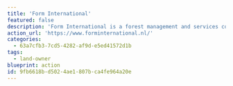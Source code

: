 ```yaml
---
title: 'Form International'
featured: false
description: 'Form International is a forest management and services company that manages forest assets in Africa and delivers a range of technical and financial services to clients worldwide.'
action_url: 'https://www.forminternational.nl/'
categories:
  - 63a7cfb3-7cd5-4282-af9d-e5ed41572d1b
tags:
  - land-owner
blueprint: action
id: 9fb6618b-d502-4ae1-807b-ca4fe964a20e
---
```

